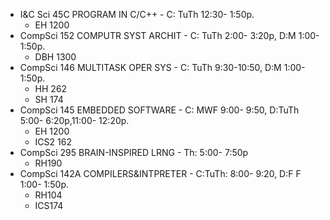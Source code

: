 -  I&C Sci   45C     PROGRAM IN C/C++	- C: TuTh   12:30- 1:50p.
	* EH 1200
-  CompSci   152     COMPUTR SYST ARCHIT - C: TuTh   2:00- 3:20p, D:M   1:00- 1:50p. 
	* DBH 1300
-  CompSci   146     MULTITASK OPER SYS - C: TuTh   9:30-10:50, D:M   1:00- 1:50p.
	* HH 262
	* SH 174
- CompSci   145     EMBEDDED SOFTWARE - C: MWF   9:00- 9:50, D:TuTh   5:00- 6:20p,11:00- 12:20p.
    * EH 1200
    * ICS2 162
-   CompSci   295     BRAIN-INSPIRED LRNG - Th: 5:00- 7:50p
    * RH190
- CompSci   142A     COMPILERS&INTPRETER - C:TuTh:   8:00- 9:20, D:F F  1:00- 1:50p.
    * RH104
    * ICS174
